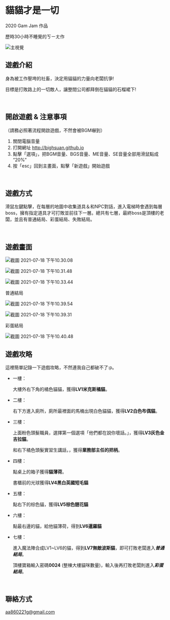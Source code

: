 # 貓貓才是一切

2020 Gam Jam 作品

歷時30小時不睡覺的ㄎㄧㄤ作

![主視覺](https://raw.githubusercontent.com/bighsuan/note/main/img/pic_20210718230015.png)



## 遊戲介紹

身為被工作壓垮的社畜，決定用貓貓的力量向老闆抗爭!

目標是打敗路上的一切敵人，讓整間公司都拜倒在貓貓的石榴裙下!

<br/>

## 開啟遊戲 & 注意事項

（請務必照著流程開啟遊戲，不然會被BGM嚇到）

1. 關閉電腦音量
2. 打開網址 http://bighsuan.github.io
3. 點擊「選項」，把BGM音量、BGS音量、ME音量、SE音量全部用滑鼠點成 “20%“
4. 按「esc」回到主畫面，點擊「新遊戲」開始遊戲

<br/>

## 遊戲方式

滑鼠左鍵點擊，在每層的地圖中收集道具＆和NPC對話，進入電梯時會遇到每層boss，擁有指定道具才可打敗並前往下一層。總共有七層，最終boss是頂樓的老闆，並且有普通結局、彩蛋結局、失敗結局。

<br/>

## 遊戲畫面

![截圖 2021-07-18 下午10.30.08](https://raw.githubusercontent.com/bighsuan/note/main/img/pic_20210718230016.png)

![截圖 2021-07-18 下午10.31.48](https://raw.githubusercontent.com/bighsuan/note/main/img/pic_20210718230018.png)

![截圖 2021-07-18 下午10.33.44](https://raw.githubusercontent.com/bighsuan/note/main/img/pic_20210718230030.png)


普通結局

![截圖 2021-07-18 下午10.39.54](https://raw.githubusercontent.com/bighsuan/note/main/img/pic_20210718230032.png)

![截圖 2021-07-18 下午10.39.31](https://raw.githubusercontent.com/bighsuan/note/main/img/pic_20210718230033.png)


彩蛋結局

![截圖 2021-07-18 下午10.40.48](https://raw.githubusercontent.com/bighsuan/note/main/img/pic_20210718230035.png)



## 遊戲攻略

這裡簡單記錄一下遊戲攻略，不然連我自己都破不了:p。

- 一樓：

  大樓外右下角的橘色貓貓，獲得**LV1米克斯橘貓**。

- 二樓：

  右下方進入廁所，廁所最裡面的馬桶出現白色貓貓，獲得**LV2白色布偶貓**。

- 三樓：

  上面粉色頭髮職員，選擇第一個選項「他們都在說你壞話。」，獲得**LV3灰色金吉拉貓**。

  和右下橘色頭髮實習生講話，，獲得**業務部主任的把柄**。

- 四樓：

  點桌上的箱子獲得**貓薄荷**。

  書櫃前的光球獲得**LV4黑白英國短毛貓**

- 五樓：

  點右下的棕色貓，獲得**LV5棕色貍花貓**

- 六樓：

  點最右邊的貓，給他貓薄荷，得到**LV6暹羅貓**

- 七樓：

  進入魔法陣合成LV1~LV6的貓，得到**LV7無敵波斯貓**，即可打敗老闆進入***普通結局***。

  頂樓寶箱輸入密碼**0024** (整棟大樓貓咪數量)，輸入後再打敗老闆則進入***彩蛋結局***。

<br/>

## 聯絡方式

aa860221g@gmail.com
